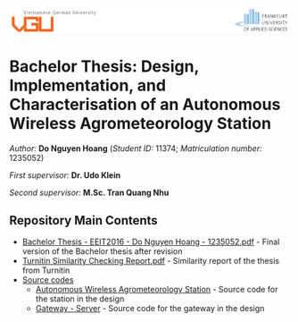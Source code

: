 ![](https://github.com/Dreamy-Z3r0/VGUThesis-AutonomousWirelessAgrometeorologyStation/blob/main/Logos.PNG)

# Bachelor Thesis: Design, Implementation, and Characterisation of an Autonomous Wireless Agrometeorology Station

*Author:* **Do Nguyen Hoang** (*Student ID:* 11374; *Matriculation number:* 1235052)

*First supervisor:* **Dr. Udo Klein**

*Second supervisor:* **M.Sc. Tran Quang Nhu**

**Repository Main Contents**
----
+ [Bachelor Thesis - EEIT2016 - Do Nguyen Hoang - 1235052.pdf](https://github.com/Dreamy-Z3r0/VGUThesis-AutonomousWirelessAgrometeorologyStation/blob/main/Bachelor%20Thesis%20-%20EEIT2016%20-%20Do%20Nguyen%20Hoang%20-%201235052.pdf) - Final version of the Bachelor thesis after revision
+ [Turnitin Similarity Checking Report.pdf](https://github.com/Dreamy-Z3r0/VGUThesis-AutonomousWirelessAgrometeorologyStation/blob/main/Turnitin%20Similarity%20Checking%20Report.pdf) - Similarity report of the thesis from Turnitin
+ [Source codes](https://github.com/Dreamy-Z3r0/VGUThesis-AutonomousWirelessAgrometeorologyStation/tree/main/Source%20codes)
    + [Autonomous Wireless Agrometeorology Station](https://github.com/Dreamy-Z3r0/VGUThesis-AutonomousWirelessAgrometeorologyStation/tree/main/Source%20codes/Autonomous%20Wireless%20Agrometeorology%20Station) - Source code for the station in the design
    + [Gateway - Server](https://github.com/Dreamy-Z3r0/VGUThesis-AutonomousWirelessAgrometeorologyStation/tree/main/Source%20codes/Gateway%20-%20Server) - Source code for the gateway in the design